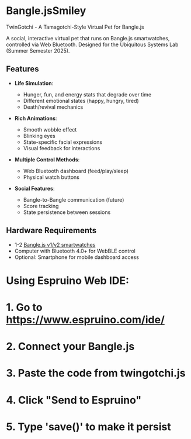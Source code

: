 # Bangle.jsSmiley
 TwinGotchi - A Tamagotchi-Style Virtual Pet for Bangle.js


A social, interactive virtual pet that runs on Bangle.js smartwatches, controlled via Web Bluetooth. Designed for the Ubiquitous Systems Lab (Summer Semester 2025).

##  Features

- **Life Simulation**:
  - Hunger, fun, and energy stats that degrade over time
  - Different emotional states (happy, hungry, tired)
  - Death/revival mechanics

- **Rich Animations**:
  - Smooth wobble effect
  - Blinking eyes
  - State-specific facial expressions
  - Visual feedback for interactions

- **Multiple Control Methods**:
  - Web Bluetooth dashboard (feed/play/sleep)
  - Physical watch buttons


- **Social Features**:
  - Bangle-to-Bangle communication (future)
  - Score tracking
  - State persistence between sessions

##  Hardware Requirements

- 1-2 [Bangle.js v1/v2 smartwatches](https://banglejs.com/)
- Computer with Bluetooth 4.0+ for WebBLE control
- Optional: Smartphone for mobile dashboard access


# Using Espruino Web IDE:
# 1. Go to https://www.espruino.com/ide/
# 2. Connect your Bangle.js
# 3. Paste the code from twingotchi.js
# 4. Click "Send to Espruino"
# 5. Type 'save()' to make it persist
